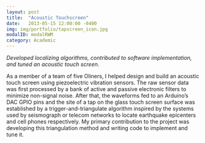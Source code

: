 ```yaml
---
layout: post
title:  "Acoustic Touchscreen"
date:   2013-05-15 12:00:00 -0400
img: img/portfolio/tapscreen_icon.jpg
modalID: modalRWM
category: Academic
---
```

_Developed localizing algorithms, contributed to software implementation, and tuned an acoustic touch screen._

As a member of a team of five Oliners, I helped design and build an acoustic touch screen using piezoelectric vibration sensors. The raw sensor data was first processed by a bank of active and passive electronic filters to minimize non-signal noise. After that, the waveforms fed to an Arduino’s DAC GPIO pins and the site of a tap on the glass touch screen surface was established by a trigger-and-triangulate algorithm inspired by the systems used by seismograph or telecom networks to locate earthquake epicenters and cell phones respectively. My primary contribution to the project was developing this triangulation method and writing code to implement and tune it. 